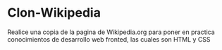 # Clon-Wikipedia
Realice una copia de la pagina de Wikipedia.org para poner en practica conocimientos de desarrollo web fronted, las cuales son HTML y CSS
